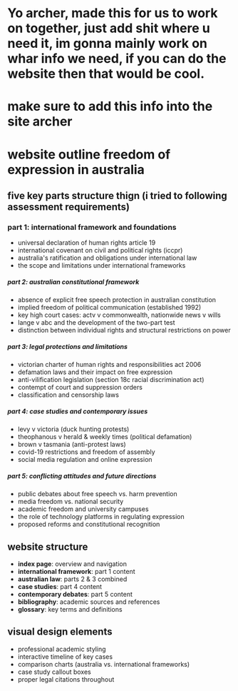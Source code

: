 # Yo archer, made this for us to work on together, just add shit where u need it, im gonna mainly work on whar info we need, if you can do the website then that would be cool.


# make sure to add this info into the site archer

# website outline freedom of expression in australia

## five key parts structure thign (i tried to following assessment requirements)

### part 1: international framework and foundations
- universal declaration of human rights article 19
- international covenant on civil and political rights (iccpr)
- australia's ratification and obligations under international law
- the scope and limitations under international frameworks

##### part 2: australian constitutional framework
- absence of explicit free speech protection in australian constitution
- implied freedom of political communication (established 1992)
- key high court cases: actv v commonwealth, nationwide news v wills
- lange v abc and the development of the two-part test
- distinction between individual rights and structural restrictions on power

##### part 3: legal protections and limitations
- victorian charter of human rights and responsibilities act 2006
- defamation laws and their impact on free expression
- anti-vilification legislation (section 18c racial discrimination act)
- contempt of court and suppression orders
- classification and censorship laws

##### part 4: case studies and contemporary issues
- levy v victoria (duck hunting protests)
- theophanous v herald & weekly times (political defamation)
- brown v tasmania (anti-protest laws)
- covid-19 restrictions and freedom of assembly
- social media regulation and online expression

##### part 5: conflicting attitudes and future directions
- public debates about free speech vs. harm prevention
- media freedom vs. national security
- academic freedom and university campuses
- the role of technology platforms in regulating expression
- proposed reforms and constitutional recognition

## website structure
- **index page**: overview and navigation
- **international framework**: part 1 content
- **australian law**: parts 2 & 3 combined
- **case studies**: part 4 content
- **contemporary debates**: part 5 content
- **bibliography**: academic sources and references
- **glossary**: key terms and definitions

## visual design elements
- professional academic styling
- interactive timeline of key cases
- comparison charts (australia vs. international frameworks)
- case study callout boxes
- proper legal citations throughout